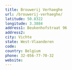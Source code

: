 ```yaml
---
title: Brouwerij Verhaeghe
url: /brouwerij-verhaeghe/
latitude: 50.8322
longitude: 3.3884
address1: Beukenhofstraat 96
address2: 
city: Vichte
state: West-Vlaanderen
code: 
country: Belgium
phone: 32-056-77-70-32
website: 
---
```


